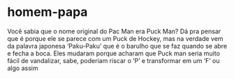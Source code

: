 # homem-papa

Você sabia que o nome original do Pac Man era Puck Man? Dá pra pensar que é porque ele se parece com um Puck de Hockey, mas na verdade vem da palavra japonesa ‘Paku-Paku’ que é o barulho que se faz quando se abre e fecha a boca. Eles mudaram porque acharam que Puck man seria muito fácil de vandalizar, sabe, poderiam riscar o ‘P’ e transformar em um ‘F’ ou algo assim
